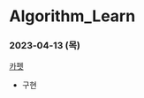 # Algorithm_Learn
### 2023-04-13 (목)
[카펫](https://school.programmers.co.kr/learn/courses/30/lessons/42842)
- 구현
